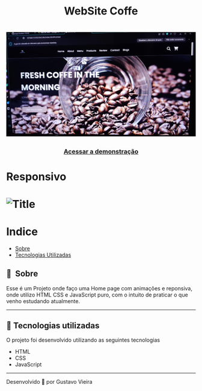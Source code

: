 # 

<h1 align="center"> WebSite Coffe </h1>

<h1>
    <img width="965px" src="/img/WebSite.jpg" alt="Foto WebSite-coffe">
</h1>

<h3 align="center">
    <a href="https://website-cocacola.netlify.app/">Acessar a demonstração</a>
<h3 >

 # Responsivo
 
 <h1>
    <img width="965px" video src="img/Gif_Demonstraçao_WebSite_Coffe.mp4" controls title="Title"></video>
</h1>
 
# Indice

- [Sobre](#-sobre)
- [Tecnologias Utilizadas](#-tecnologias-utilizadas)

## 🔖&nbsp; Sobre

Esse é um Projeto onde faço uma Home page com animações e reponsiva, onde utilizo HTML CSS e JavaScript puro, com o intuito de praticar o que venho estudando atualmente.

---

## 🚀 Tecnologias utilizadas

O projeto foi desenvolvido utilizando as seguintes tecnologias

- HTML
- CSS
- JavaScript 

---

Desenvolvido 💜 por Gustavo Vieira